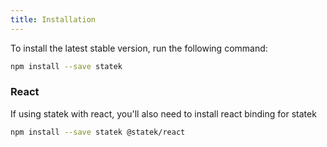 ```yaml
---
title: Installation
---
```


To install the latest stable version, run the following command:

```bash npm2yarn
npm install --save statek
```

### React

If using statek with react, you'll also need to install react binding for statek

```bash npm2yarn
npm install --save statek @statek/react
```
